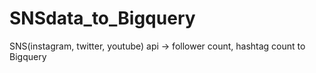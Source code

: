 # SNSdata_to_Bigquery
SNS(instagram, twitter, youtube) api -> follower count, hashtag count to Bigquery
